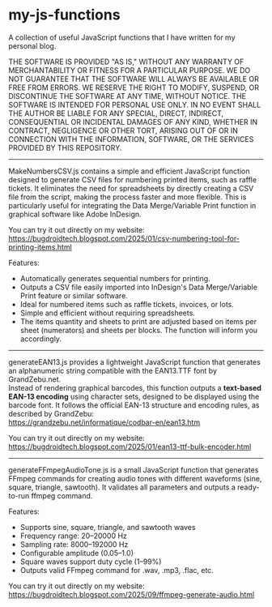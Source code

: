 # my-js-functions
A collection of useful JavaScript functions that I have written for my personal blog.

THE SOFTWARE IS PROVIDED "AS IS," WITHOUT ANY WARRANTY OF MERCHANTABILITY OR FITNESS FOR A PARTICULAR PURPOSE. WE DO NOT GUARANTEE THAT THE SOFTWARE WILL ALWAYS BE AVAILABLE OR FREE FROM ERRORS. WE RESERVE THE RIGHT TO MODIFY, SUSPEND, OR DISCONTINUE THE SOFTWARE AT ANY TIME, WITHOUT NOTICE. THE SOFTWARE IS INTENDED FOR PERSONAL USE ONLY. IN NO EVENT SHALL THE AUTHOR BE LIABLE FOR ANY SPECIAL, DIRECT, INDIRECT, CONSEQUENTIAL OR INCIDENTAL DAMAGES OF ANY KIND, WHETHER IN CONTRACT, NEGLIGENCE OR OTHER TORT, ARISING OUT OF OR IN CONNECTION WITH THE INFORMATION, SOFTWARE, OR THE SERVICES PROVIDED BY THIS REPOSITORY.

----------------------------------------------------------------------------------
MakeNumbersCSV.js contains a simple and efficient JavaScript function designed to generate CSV files for numbering printed items, such as raffle tickets. It eliminates the need for spreadsheets by directly creating a CSV file from the script, making the process faster and more flexible.
This is particularly useful for integrating the Data Merge/Variable Print function in graphical software like Adobe InDesign.

You can try it out directly on my website: https://bugdroidtech.blogspot.com/2025/01/csv-numbering-tool-for-printing-items.html

Features:
- Automatically generates sequential numbers for printing.
- Outputs a CSV file easily imported into InDesign's Data Merge/Variable Print feature or similar software.
- Ideal for numbered items such as raffle tickets, invoices, or lots.
- Simple and efficient without requiring spreadsheets.
- The items quantity and sheets to print are adjusted based on items per sheet (numerators) and sheets per blocks. The function will inform you accordingly.

----------------------------------------------------------------------------------
generateEAN13.js provides a lightweight JavaScript function that generates an alphanumeric string compatible with the EAN13.TTF font by GrandZebu.net.  
Instead of rendering graphical barcodes, this function outputs a **text-based EAN-13 encoding** using character sets, designed to be displayed using the barcode font.
It follows the official EAN-13 structure and encoding rules, as described by GrandZebu:  
https://grandzebu.net/informatique/codbar-en/ean13.htm

You can try it out directly on my website: https://bugdroidtech.blogspot.com/2025/01/ean13-ttf-bulk-encoder.html

----------------------------------------------------------------------------------
generateFFmpegAudioTone.js is a small JavaScript function that generates FFmpeg commands for creating audio tones with different waveforms (sine, square, triangle, sawtooth).
It validates all parameters and outputs a ready-to-run ffmpeg command.

Features:
- Supports sine, square, triangle, and sawtooth waves
- Frequency range: 20–20000 Hz
- Sampling rate: 8000–192000 Hz
- Configurable amplitude (0.05–1.0)
- Square waves support duty cycle (1–99%)
- Outputs valid FFmpeg command for .wav, .mp3, .flac, etc.

 You can try it out directly on my website: https://bugdroidtech.blogspot.com/2025/09/ffmpeg-generate-audio.html


